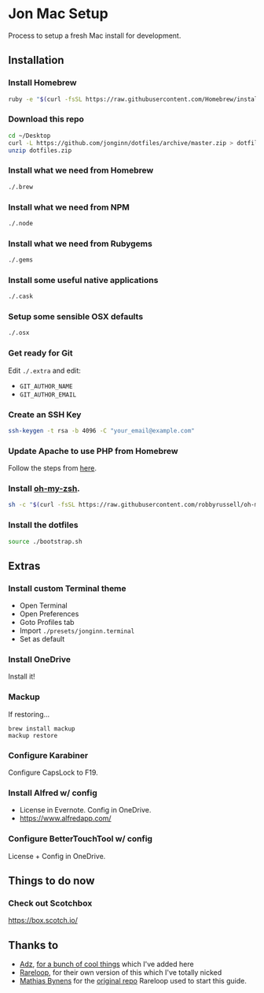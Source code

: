 # Jon Mac Setup

Process to setup a fresh Mac install for development.

## Installation

### Install Homebrew
```bash
ruby -e "$(curl -fsSL https://raw.githubusercontent.com/Homebrew/install/master/install)"
```

### Download this repo
```bash
cd ~/Desktop
curl -L https://github.com/jonginn/dotfiles/archive/master.zip > dotfiles.zip
unzip dotfiles.zip
```

### Install what we need from Homebrew
```bash
./.brew
```

### Install what we need from NPM
```bash
./.node
```

### Install what we need from Rubygems
```bash
./.gems
```

### Install some useful native applications
```bash
./.cask
```

### Setup some sensible OSX defaults
```bash
./.osx
```

### Get ready for Git
Edit `./.extra` and edit:

- `GIT_AUTHOR_NAME`
- `GIT_AUTHOR_EMAIL`

### Create an SSH Key
```bash
ssh-keygen -t rsa -b 4096 -C "your_email@example.com"
```

### Update Apache to use PHP from Homebrew
Follow the steps from [here](https://getgrav.org/blog/macos-sierra-apache-multiple-php-versions).

### Install [oh-my-zsh](https://github.com/robbyrussell/oh-my-zsh).
```bash
sh -c "$(curl -fsSL https://raw.githubusercontent.com/robbyrussell/oh-my-zsh/master/tools/install.sh)"
```

### Install the dotfiles
```bash
source ./bootstrap.sh
```

## Extras

### Install custom Terminal theme
- Open Terminal
- Open Preferences
- Goto Profiles tab
- Import `./presets/jonginn.terminal`
- Set as default

### Install OneDrive

Install it!

### Mackup
If restoring...

    brew install mackup
    mackup restore

### Configure Karabiner

Configure CapsLock to F19.

### Install Alfred w/ config

* License in Evernote. Config in OneDrive.
* https://www.alfredapp.com/

### Configure BetterTouchTool w/ config

License + Config in OneDrive.

## Things to do now

### Check out Scotchbox

https://box.scotch.io/

## Thanks to
* [Adz](http://github.com/skattyadz), [for a bunch of cool things](https://github.com/skattyadz/dotfiles/blob/master/homebrew/Brewfile) which I've added here
* [Rareloop](http://github.com/rareloop), for their own version of this which I've totally nicked
* [Mathias Bynens](http://twitter.com/mathias "Follow @mathias on Twitter") for the [original repo](https://github.com/mathiasbynens/dotfiles) Rareloop used to start this guide.
